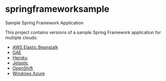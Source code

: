 # springframeworksample
Sample Spring Framework Application

This project contains versions of a sample Spring Framework application for multiple clouds:

* [AWS Elastic Beanstalk](https://github.com/fribeiro1/springframeworksample/tree/master/springframeworksample-awselasticbeanstalk)
* [GAE](https://github.com/fribeiro1/springframeworksample/tree/master/springframeworksample-gae)
* [Heroku](https://github.com/fribeiro1/springframeworksample/tree/master/springframeworksample-heroku)
* [Jelastic](https://github.com/fribeiro1/springframeworksample/tree/master/springframeworksample-jelastic)
* [OpenShift](https://github.com/fribeiro1/springframeworksample/tree/master/springframeworksample-openshift)
* [Windows Azure](https://github.com/fribeiro1/springframeworksample/tree/master/springframeworksample-windowsazure)